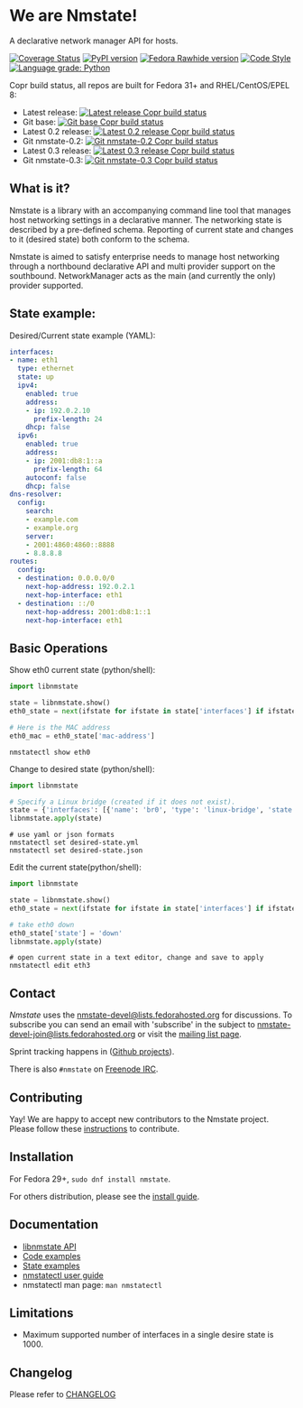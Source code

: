 # We are Nmstate!
A declarative network manager API for hosts.

[![Coverage Status](https://coveralls.io/repos/github/nmstate/nmstate/badge.svg?branch=base)](https://coveralls.io/github/nmstate/nmstate?branch=base)
[![PyPI version](https://badge.fury.io/py/nmstate.svg)](https://badge.fury.io/py/nmstate)
[![Fedora Rawhide version](https://img.shields.io/badge/dynamic/json.svg?label=Fedora%20Rawhide&url=https%3A%2F%2Fapps.fedoraproject.org%2Fmdapi%2Frawhide%2Fpkg%2Fnmstate&query=%24.version&colorB=blue)](https://apps.fedoraproject.org/packages/nmstate)
[![Code Style](https://img.shields.io/badge/code%20style-black-000000.svg)](https://github.com/python/black)
[![Language grade: Python](https://img.shields.io/lgtm/grade/python/g/nmstate/nmstate.svg?logo=lgtm&logoWidth=18)](https://lgtm.com/projects/g/nmstate/nmstate/context:python)

Copr build status, all repos are built for Fedora 31+ and RHEL/CentOS/EPEL 8:

* Latest release: [![Latest release Copr build status](https://copr.fedorainfracloud.org/coprs/nmstate/nmstate/package/nmstate/status_image/last_build.png)](https://copr.fedorainfracloud.org/coprs/nmstate/nmstate/package/nmstate/)
* Git base: [![Git base Copr build status](https://copr.fedorainfracloud.org/coprs/nmstate/nmstate-git/package/nmstate/status_image/last_build.png)](https://copr.fedorainfracloud.org/coprs/nmstate/nmstate-git/package/nmstate/)
* Latest 0.2 release: [![Latest 0.2 release Copr build status](https://copr.fedorainfracloud.org/coprs/nmstate/nmstate-0.2/package/nmstate/status_image/last_build.png)](https://copr.fedorainfracloud.org/coprs/nmstate/nmstate-0.2/package/nmstate/)
* Git nmstate-0.2: [![Git nmstate-0.2 Copr build status](https://copr.fedorainfracloud.org/coprs/nmstate/nmstate-0.2-git/package/nmstate/status_image/last_build.png)](https://copr.fedorainfracloud.org/coprs/nmstate/nmstate-0.2-git/package/nmstate/)
* Latest 0.3 release: [![Latest 0.3 release Copr build status](https://copr.fedorainfracloud.org/coprs/nmstate/nmstate-0.3/package/nmstate/status_image/last_build.png)](https://copr.fedorainfracloud.org/coprs/nmstate/nmstate-0.3/package/nmstate/)
* Git nmstate-0.3: [![Git nmstate-0.3 Copr build status](https://copr.fedorainfracloud.org/coprs/nmstate/nmstate-0.3-git/package/nmstate/status_image/last_build.png)](https://copr.fedorainfracloud.org/coprs/nmstate/nmstate-0.3-git/package/nmstate/)

## What is it?
Nmstate is a library with an accompanying command line tool that manages
host networking settings in a declarative manner.
The networking state is described by a pre-defined schema.
Reporting of current state and changes to it (desired state) both conform to
the schema.

Nmstate is aimed to satisfy enterprise needs to manage host networking through
a northbound declarative API and multi provider support on the southbound.
NetworkManager acts as the main (and currently the only) provider supported.

## State example:

Desired/Current state example (YAML):
```yaml
interfaces:
- name: eth1
  type: ethernet
  state: up
  ipv4:
    enabled: true
    address:
    - ip: 192.0.2.10
      prefix-length: 24
    dhcp: false
  ipv6:
    enabled: true
    address:
    - ip: 2001:db8:1::a
      prefix-length: 64
    autoconf: false
    dhcp: false
dns-resolver:
  config:
    search:
    - example.com
    - example.org
    server:
    - 2001:4860:4860::8888
    - 8.8.8.8
routes:
  config:
  - destination: 0.0.0.0/0
    next-hop-address: 192.0.2.1
    next-hop-interface: eth1
  - destination: ::/0
    next-hop-address: 2001:db8:1::1
    next-hop-interface: eth1
```

## Basic Operations

Show eth0 current state (python/shell):

```python
import libnmstate

state = libnmstate.show()
eth0_state = next(ifstate for ifstate in state['interfaces'] if ifstate['name'] == 'eth0')

# Here is the MAC address
eth0_mac = eth0_state['mac-address']
```

```shell
nmstatectl show eth0
```

Change to desired state (python/shell):

```python
import libnmstate

# Specify a Linux bridge (created if it does not exist).
state = {'interfaces': [{'name': 'br0', 'type': 'linux-bridge', 'state': 'up'}]}
libnmstate.apply(state)
```

```shell
# use yaml or json formats
nmstatectl set desired-state.yml
nmstatectl set desired-state.json
```

Edit the current state(python/shell):
```python
import libnmstate

state = libnmstate.show()
eth0_state = next(ifstate for ifstate in state['interfaces'] if ifstate['name'] == 'eth0')

# take eth0 down
eth0_state['state'] = 'down'
libnmstate.apply(state)
```

```shell
# open current state in a text editor, change and save to apply
nmstatectl edit eth3
```

## Contact

*Nmstate* uses the [nmstate-devel@lists.fedorahosted.org][mailing_list] for
discussions. To subscribe you can send an email with 'subscribe' in the subject
to <nmstate-devel-join@lists.fedorahosted.org> or visit the
[mailing list page][mailing_list].

Sprint tracking happens in 
([Github projects](https://github.com/nmstate/nmstate/projects)).

There is also `#nmstate` on
[Freenode IRC](https://freenode.net/kb/answer/chat).

## Contributing

Yay! We are happy to accept new contributors to the Nmstate project. Please follow
these [instructions](CONTRIBUTING.md) to contribute.

## Installation

For Fedora 29+, `sudo dnf install nmstate`.

For others distribution, please see the [install guide](https://www.nmstate.io/user/install.html).

## Documentation

* [libnmstate API](https://nmstate.github.io/devel/api.html)
* [Code examples](https://nmstate.github.io/devel/py_example.html)
* [State examples](https://nmstate.github.io/examples.html)
* [nmstatectl user guide](https://nmstate.github.io/cli_guide.html)
* nmstatectl man page: `man nmstatectl`

## Limitations

* Maximum supported number of interfaces in a single desire state is 1000.

## Changelog

Please refer to [CHANGELOG](CHANGELOG)


[mailing_list]: https://lists.fedorahosted.org/admin/lists/nmstate-devel.lists.fedorahosted.org
